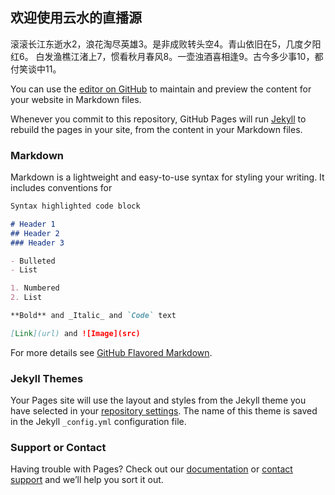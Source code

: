 ## 欢迎使用云水的直播源
滚滚长江东逝水2，浪花淘尽英雄3。是非成败转头空4。青山依旧在5，几度夕阳红6。
白发渔樵江渚上7，惯看秋月春风8。一壶浊酒喜相逢9。古今多少事10，都付笑谈中11。

You can use the [editor on GitHub](https://github.com/1734320/1734320.github.io/edit/master/README.md) to maintain and preview the content for your website in Markdown files.

Whenever you commit to this repository, GitHub Pages will run [Jekyll](https://jekyllrb.com/) to rebuild the pages in your site, from the content in your Markdown files.

### Markdown

Markdown is a lightweight and easy-to-use syntax for styling your writing. It includes conventions for

```markdown
Syntax highlighted code block

# Header 1
## Header 2
### Header 3

- Bulleted
- List

1. Numbered
2. List

**Bold** and _Italic_ and `Code` text

[Link](url) and ![Image](src)
```

For more details see [GitHub Flavored Markdown](https://guides.github.com/features/mastering-markdown/).

### Jekyll Themes

Your Pages site will use the layout and styles from the Jekyll theme you have selected in your [repository settings](https://github.com/1734320/1734320.github.io/settings). The name of this theme is saved in the Jekyll `_config.yml` configuration file.

### Support or Contact

Having trouble with Pages? Check out our [documentation](https://help.github.com/categories/github-pages-basics/) or [contact support](https://github.com/contact) and we’ll help you sort it out.
